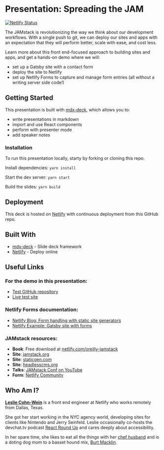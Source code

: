 # Presentation: Spreading the JAM

[![Netlify Status](https://api.netlify.com/api/v1/badges/5932f3fc-4c0a-4ec0-a80e-d347a85334d1/deploy-status)](https://app.netlify.com/sites/spread-the-jam/deploys)

The JAMstack is revolutionizing the way we think about our development workflows. With a single push to git, we can deploy our sites and apps with an expectation that they will perform better, scale with ease, and cost less.

Learn more about this front end-focused approach to building sites and apps, and get a hands-on demo where we will:

- set up a Gatsby site with a contact form
- deploy the site to Netlify
- set up Netlify Forms to capture and manage form entries (all without a writing server side code!)

## Getting Started

This presentation is built with [mdx-deck](https://github.com/jxnblk/mdx-deck), which allows you to:

- write presentations in markdown
- import and use React components
- perform with presenter mode
- add speaker notes

### Installation

To run this presentation locally, starty by forking or cloning this repo.

Install dependencies: `yarn install`

Start the dev server: `yarn start`

Build the slides: `yarn build`

## Deployment

This deck is hosted on [Netlify](https://www.netlify.com) with continuous deployment from this GitHub repo.

## Built With

- [mdx-deck](https://github.com/jxnblk/mdx-deck) - Slide deck framework
- [Netlify](https://www.netlify.com) - Deploy online

## Useful Links

### For the demo in this presentation:

- [Test GitHub repository](https://github.com/lesliecdubs/netlify-gatsby-form-example)
- [Live test site](https://netlify-gatsby-form-example.netlify.com/)

### Netlify Forms documentation:

- [Netlify Blog: Form handling with static site generators](https://www.netlify.com/blog/2017/07/20/how-to-integrate-netlifys-form-handling-in-a-react-app/#form-handling-with-static-site-generators)
- [Netlify Example: Gatsby site with forms](https://github.com/imorente/gatsby-netlify-form-example)

### JAMstack resources:

- **Book**: Free download at [netlify.com/oreilly-jamstack](https://www.netlify.com/oreilly-jamstack/)
- **Site**: [jamstack.org](https://jamstack.org)
- **Site**: [staticgen.com](https://staticgen.com)
- **Site**: [headlesscms.org](https://headlesscms.org)
- **Talks**: [JAMstack Conf on YouTube](https://www.youtube.com/channel/UC8bRyfU7ycLXnEBfvdorpUg)
- **Form**: [Netlify Community](https://community.netlify.com)

## Who Am I?

**[Leslie Cohn-Wein](https://twitter.com/lesliecdubs)** is a front end engineer at Netlify who works remotely from Dallas, Texas.

She got her start working in the NYC agency world, developing sites for clients like Nintendo and Jerry Seinfeld. Leslie occasionally co-hosts the devchat.tv podcast [React Round Up](https://devchat.tv/react-round-up/) and cares deeply about accessibility.

In her spare time, she likes to eat all the things with her [chef husband](http://www.thejoyfulbelly.com/) and is a doting dog mom to a basset hound mix, [Burt Macklin](http://instagram.com/dammitmacklin).
